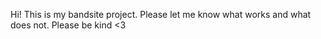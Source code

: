 Hi! 
This is my bandsite project. 
Please let me know what works and what does not. 
Please be kind <3
